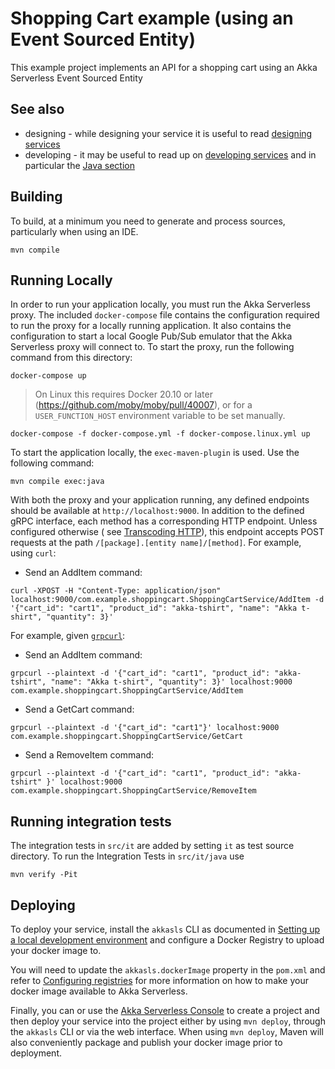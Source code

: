 # Shopping Cart example (using an Event Sourced Entity)

This example project implements an API for a shopping cart using an Akka Serverless Event Sourced Entity

## See also

* designing - while designing your service it is useful to
  read [designing services](https://developer.lightbend.com/docs/akka-serverless/designing/index.html)
* developing - it may be useful to read up
  on [developing services](https://developer.lightbend.com/docs/akka-serverless/developing/index.html) and in particular
  the [Java section](https://developer.lightbend.com/docs/akka-serverless/java/index.html)

## Building

To build, at a minimum you need to generate and process sources, particularly when using an IDE.

```shell
mvn compile
```

## Running Locally

In order to run your application locally, you must run the Akka Serverless proxy. The included `docker-compose` file
contains the configuration required to run the proxy for a locally running application. It also contains the
configuration to start a local Google Pub/Sub emulator that the Akka Serverless proxy will connect to. To start the
proxy, run the following command from this directory:

```shell
docker-compose up
```

> On Linux this requires Docker 20.10 or later (https://github.com/moby/moby/pull/40007),
> or for a `USER_FUNCTION_HOST` environment variable to be set manually.

```shell
docker-compose -f docker-compose.yml -f docker-compose.linux.yml up
```

To start the application locally, the `exec-maven-plugin` is used. Use the following command:

```shell
mvn compile exec:java
```

With both the proxy and your application running, any defined endpoints should be available at `http://localhost:9000`.
In addition to the defined gRPC interface, each method has a corresponding HTTP endpoint. Unless configured otherwise (
see [Transcoding HTTP](https://developer.lightbend.com/docs/akka-serverless/java/proto.html#_transcoding_http)), this endpoint accepts POST
requests at the path `/[package].[entity name]/[method]`. For example, using `curl`:

* Send an AddItem command:

```shell
curl -XPOST -H "Content-Type: application/json" localhost:9000/com.example.shoppingcart.ShoppingCartService/AddItem -d '{"cart_id": "cart1", "product_id": "akka-tshirt", "name": "Akka t-shirt", "quantity": 3}' 
```

For example, given [`grpcurl`](https://github.com/fullstorydev/grpcurl):

* Send an AddItem command:

```shell
grpcurl --plaintext -d '{"cart_id": "cart1", "product_id": "akka-tshirt", "name": "Akka t-shirt", "quantity": 3}' localhost:9000  com.example.shoppingcart.ShoppingCartService/AddItem
```

* Send a GetCart command:

```shell
grpcurl --plaintext -d '{"cart_id": "cart1"}' localhost:9000  com.example.shoppingcart.ShoppingCartService/GetCart
```

* Send a RemoveItem command:

```shell
grpcurl --plaintext -d '{"cart_id": "cart1", "product_id": "akka-tshirt" }' localhost:9000 com.example.shoppingcart.ShoppingCartService/RemoveItem
```

## Running integration tests

The integration tests in `src/it` are added by setting `it` as test source directory.
To run the Integration Tests in `src/it/java` use

```shell
mvn verify -Pit
```

## Deploying

To deploy your service, install the `akkasls` CLI as documented in
[Setting up a local development environment](https://developer.lightbend.com/docs/akka-serverless/getting-started/set-up-development-env.html)
and configure a Docker Registry to upload your docker image to.

You will need to update the `akkasls.dockerImage` property in the `pom.xml` and refer to
[Configuring registries](https://developer.lightbend.com/docs/akka-serverless/deploying/registries.html)
for more information on how to make your docker image available to Akka Serverless.

Finally, you can or use the [Akka Serverless Console](https://console.akkaserverless.com)
to create a project and then deploy your service into the project either by using `mvn deploy`,
through the `akkasls` CLI or via the web interface. When using `mvn deploy`, Maven will also
conveniently package and publish your docker image prior to deployment.
